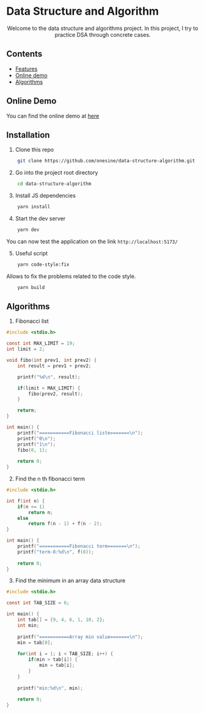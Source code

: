 # Data Structure and Algorithm

<p align="center">
Welcome to the data structure and algorithms project. In this project, I try to practice DSA through concrete cases.
</p>

## Contents

-   [Features](#online-demo)
-   [Online demo](#installation)
-   [Algorithms](#algorithms)

## Online Demo

You can find the online demo at [here](https://data-structure-algorithm-psi.vercel.app/)

## Installation

1. Clone this repo

```sh
    git clone https://github.com/onesine/data-structure-algorithm.git
```

2. Go into the project root directory

```sh
    cd data-structure-algorithm
```

3. Install JS dependencies

```sh
    yarn install
```

4. Start the dev server

```sh
    yarn dev
```

You can now test the application on the link `http://localhost:5173/`

5. Useful script

```sh
    yarn code-style:fix
```

Allows to fix the problems related to the code style.

```sh
    yarn build
```

## Algorithms

1. Fibonacci list

```c
#include <stdio.h>

const int MAX_LIMIT = 19;
int limit = 2;

void fibo(int prev1, int prev2) {
    int result = prev1 + prev2;

    printf("%d\n", result);

    if(limit < MAX_LIMIT) {
        fibo(prev2, result);
    }

    return;
}

int main() {
    printf("===========Fibonacci liste=======\n");
    printf("0\n");
    printf("1\n");
    fibo(0, 1);
    
    return 0;
}
```

2. Find the n th fibonacci term

```c
#include <stdio.h>

int f(int n) {
    if(n <= 1)
        return n;
    else
        return f(n - 1) + f(n - 2);
}

int main() {
    printf("===========Fibonacci term=======\n");
    printf("term-8:%d\n", f(8));
    
    return 0;
}
```

3. Find the minimum in an array data structure

```c
#include <stdio.h>

const int TAB_SIZE = 6;

int main() {
    int tab[] = {9, 4, 6, 1, 10, 2};
    int min;
    
    printf("===========Array min value=======\n");
    min = tab[0];
    
    for(int i = 1; i < TAB_SIZE; i++) {
        if(min > tab[i]) {
            min = tab[i];
        }
    }
    
    printf("min:%d\n", min);
    
    return 0;
}
```
